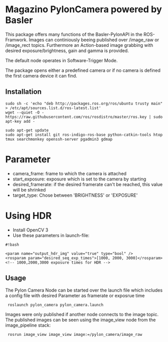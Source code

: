 Magazino PylonCamera powered by Basler
=====

This package offers many functions of the Basler-PylonAPI in the ROS-Framwork.
Images can continiously beeing published over /image_raw or /image_rect topics.
Furthermore an Action-based image grabbing with desired exposure/brightness, gain and gamma is provided.

The default node operates in Software-Trigger Mode.

The package opens either a predefined camera or if no camera is defined the first camera device it can find.

Installation
---

    sudo sh -c 'echo "deb http://packages.ros.org/ros/ubuntu trusty main" > /etc/apt/sources.list.d/ros-latest.list'
    wget --quiet -O - https://raw.githubusercontent.com/ros/rosdistro/master/ros.key | sudo apt-key add -

    sudo apt-get update
    sudo apt-get install git ros-indigo-ros-base python-catkin-tools htop tmux searchmonkey openssh-server pgadmin3 gdmap

# Parameter
 - camera_frame: frame to which the camera is attached
 - start_exposure: exposure which is set to the camera by starting
 - desired_framerate: if the desired framerate can't be reached, this value will be shrinked
 - target_type: Chose between 'BRIGHTNESS' or 'EXPOSURE'

# Using HDR
 - Install OpenCV 3
 - Use these parameters in launch-file:

```
#!bash

<param name="output_hdr_img" value="true" type="bool" />
<rosparam param="desired_seq_exp_times">[1000, 2000, 3000]</rosparam> <!-- 1000,2000,3000 exposure times for HDR -->
```



Usage
---
The Pylon Camera Node can be started over the launch file which includes a config file with desired Parameter as framerate or exposrue time

     roslaunch pylon_camera pylon_camera.launch

Images were only published if another node connects to the image topic. The published images can be seen using the image_view node from the image_pipeline stack:

     rosrun image_view image_view image:=/pylon_camera/image_raw